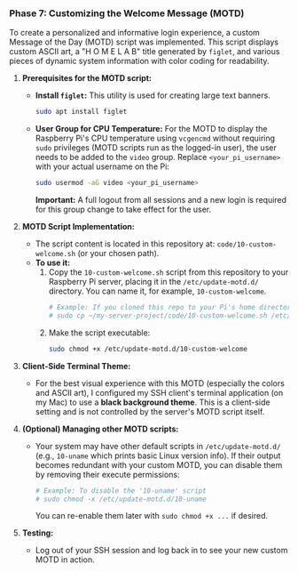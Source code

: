 ### Phase 7: Customizing the Welcome Message (MOTD)

To create a personalized and informative login experience, a custom Message of the Day (MOTD) script was implemented. This script displays custom ASCII art, a "H O M E L A B" title generated by `figlet`, and various pieces of dynamic system information with color coding for readability.

1.  **Prerequisites for the MOTD script:**
    * **Install `figlet`:** This utility is used for creating large text banners.
      ```bash
      sudo apt install figlet
      ```
    * **User Group for CPU Temperature:** For the MOTD to display the Raspberry Pi's CPU temperature using `vcgencmd` without requiring `sudo` privileges (MOTD scripts run as the logged-in user), the user needs to be added to the `video` group. Replace `<your_pi_username>` with your actual username on the Pi:
      ```bash
      sudo usermod -aG video <your_pi_username>
      ```
      **Important:** A full logout from all sessions and a new login is required for this group change to take effect for the user.

2.  **MOTD Script Implementation:**
    * The script content is located in this repository at: `code/10-custom-welcome.sh` (or your chosen path).
    * **To use it:**
        1.  Copy the `10-custom-welcome.sh` script from this repository to your Raspberry Pi server, placing it in the `/etc/update-motd.d/` directory. You can name it, for example, `10-custom-welcome`.
            ```bash
            # Example: If you cloned this repo to your Pi's home directory in a folder named 'my-server-project'
            # sudo cp ~/my-server-project/code/10-custom-welcome.sh /etc/update-motd.d/10-custom-welcome
            ```
        2.  Make the script executable:
            ```bash
            sudo chmod +x /etc/update-motd.d/10-custom-welcome
            ```

3.  **Client-Side Terminal Theme:**
    * For the best visual experience with this MOTD (especially the colors and ASCII art), I configured my SSH client's terminal application (on my Mac) to use a **black background theme**. This is a client-side setting and is not controlled by the server's MOTD script itself.

4.  **(Optional) Managing other MOTD scripts:**
    * Your system may have other default scripts in `/etc/update-motd.d/` (e.g., `10-uname` which prints basic Linux version info). If their output becomes redundant with your custom MOTD, you can disable them by removing their execute permissions:
      ```bash
      # Example: To disable the '10-uname' script
      # sudo chmod -x /etc/update-motd.d/10-uname
      ```
      You can re-enable them later with `sudo chmod +x ...` if desired.

5.  **Testing:**
    * Log out of your SSH session and log back in to see your new custom MOTD in action.
